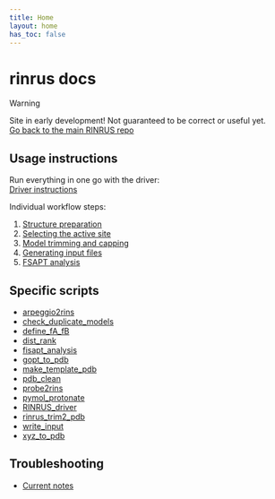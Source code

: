 ```yaml
---
title: Home
layout: home
has_toc: false
---
```


# rinrus docs

> [!WARNING]
> Site in early development! Not guaranteed to be correct or useful yet. \
> [Go back to the main RINRUS repo](https://github.com/natedey/RINRUS)


## Usage instructions

Run everything in one go with the driver: \
[Driver instructions](Driver.md)

Individual workflow steps:
1. [Structure preparation](Instructions/Struc_prep.md)
2. [Selecting the active site](Instructions/RIN_selection.md)
3. [Model trimming and capping](Instructions/Trimming.md)
4. [Generating input files](Instructions/QM_input.md)
5. [FSAPT analysis](Instructions/FSAPT.md)


## Specific scripts

* [arpeggio2rins](Scripts/arpeggio2rins.md)
* [check_duplicate_models](Scripts/check_duplicate_models.md)
* [define_fA_fB](Scripts/define_fA_fB.md)
* [dist_rank](Scripts/dist_rank.md)
* [fisapt_analysis](Scripts/fisapt_analysis.md)
* [gopt_to_pdb](Scripts/gopt_to_pdb.md)
* [make_template_pdb](Scripts/make_template_pdb.md)
* [pdb_clean](Scripts/pdb_clean.md)
* [probe2rins](Scripts/probe2rins.md)
* [pymol_protonate](Scripts/pymol_protonate.md)
* [RINRUS_driver](Scripts/RINRUS_driver.md)
* [rinrus_trim2_pdb](Scripts/rinrus_trim2_pdb.md)
* [write_input](Scripts/write_input.md)
* [xyz_to_pdb](Scripts/xyz_to_pdb.md)


## Troubleshooting

* [Current notes](Troubleshooting/edgecases_debugging.md)
